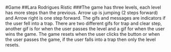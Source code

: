 #Game
##Lara Rodrigues Ristic
###The game has three levels, each level has more steps than the previous. Arrow up is jumping (2 steps forward) and Arrow right is one step forward. The gifs and messages are indicators if the user fell into a trap. There are two different gifs for trap and clear step, another gif is for when the user passes the level and a gif for when the user wins the game. The game resets when the user clicks the button or when the user passes the game, if the user falls into a trap then only the level resets. 